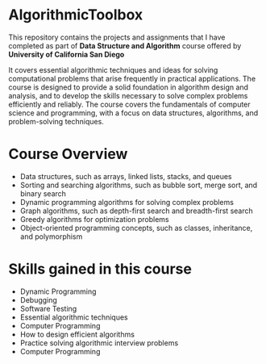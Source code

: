 # AlgorithmicToolbox

This repository contains the projects and assignments that I have completed as part of **Data Structure and Algorithm** course offered by **University of California San Diego**

It covers essential algorithmic techniques and ideas for solving computational problems that arise frequently in practical applications. The course is designed to provide a solid foundation in algorithm design and analysis, and to develop the skills necessary to solve complex problems efficiently and reliably.
The course covers the fundamentals of computer science and programming, with a focus on data structures, algorithms, and problem-solving techniques.

<h1>Course Overview</h1>
<ul>
<li>Data structures, such as arrays, linked lists, stacks, and queues</li>
<li>Sorting and searching algorithms, such as bubble sort, merge sort, and binary search</li>
<li>Dynamic programming algorithms for solving complex problems</li>
<li>Graph algorithms, such as depth-first search and breadth-first search</li>
<li>Greedy algorithms for optimization problems</li>
<li>Object-oriented programming concepts, such as classes, inheritance, and polymorphism</li>
</ul>

<h1>Skills gained in this course </h1>

<ul>
<li>Dynamic Programming</li>
<li>Debugging</li>
<li>Software Testing</li>
<li>Essential algorithmic techniques</li>
<li>Computer Programming</li>
<li>How to design efficient algorithms</li>
<li>Practice solving algorithmic interview problems</li>
<li>Computer Programming</li>
</ul>
